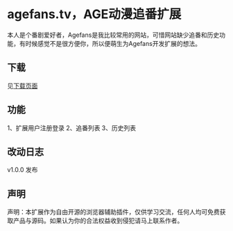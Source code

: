 # agefans.tv，AGE动漫追番扩展
本人是个番剧爱好者，Agefans是我比较常用的网站，可惜网站缺少追番和历史功能，有时候感觉不是很方便你，所以便萌生为Agefans开发扩展的想法。

## 下载
见[下载页面](https://github.com/leeggco/agefans_ex/releases)

## 功能
1、扩展用户注册登录
2、追番列表
3、历史列表

## 改动日志
v1.0.0 发布

## 声明
声明：本扩展作为自由开源的浏览器辅助插件，仅供学习交流，任何人均可免费获取产品与源码。如果认为你的合法权益收到侵犯请马上联系作者。
